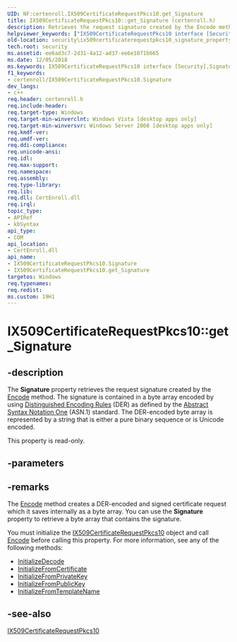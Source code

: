 ```yaml
---
UID: NF:certenroll.IX509CertificateRequestPkcs10.get_Signature
title: IX509CertificateRequestPkcs10::get_Signature (certenroll.h)
description: Retrieves the request signature created by the Encode method.
helpviewer_keywords: ["IX509CertificateRequestPkcs10 interface [Security]","Signature property","IX509CertificateRequestPkcs10.Signature","IX509CertificateRequestPkcs10.get_Signature","IX509CertificateRequestPkcs10::Signature","IX509CertificateRequestPkcs10::get_Signature","Signature property [Security]","Signature property [Security]","IX509CertificateRequestPkcs10 interface","certenroll/IX509CertificateRequestPkcs10::Signature","certenroll/IX509CertificateRequestPkcs10::get_Signature","get_Signature","security.ix509certificaterequestpkcs10_signature_property"]
old-location: security\ix509certificaterequestpkcs10_signature_property.htm
tech.root: security
ms.assetid: ee6ad3c7-2d31-4a12-ad37-ee6e1071b665
ms.date: 12/05/2018
ms.keywords: IX509CertificateRequestPkcs10 interface [Security],Signature property, IX509CertificateRequestPkcs10.Signature, IX509CertificateRequestPkcs10.get_Signature, IX509CertificateRequestPkcs10::Signature, IX509CertificateRequestPkcs10::get_Signature, Signature property [Security], Signature property [Security],IX509CertificateRequestPkcs10 interface, certenroll/IX509CertificateRequestPkcs10::Signature, certenroll/IX509CertificateRequestPkcs10::get_Signature, get_Signature, security.ix509certificaterequestpkcs10_signature_property
f1_keywords:
- certenroll/IX509CertificateRequestPkcs10.Signature
dev_langs:
- c++
req.header: certenroll.h
req.include-header: 
req.target-type: Windows
req.target-min-winverclnt: Windows Vista [desktop apps only]
req.target-min-winversvr: Windows Server 2008 [desktop apps only]
req.kmdf-ver: 
req.umdf-ver: 
req.ddi-compliance: 
req.unicode-ansi: 
req.idl: 
req.max-support: 
req.namespace: 
req.assembly: 
req.type-library: 
req.lib: 
req.dll: CertEnroll.dll
req.irql: 
topic_type:
- APIRef
- kbSyntax
api_type:
- COM
api_location:
- CertEnroll.dll
api_name:
- IX509CertificateRequestPkcs10.Signature
- IX509CertificateRequestPkcs10.get_Signature
targetos: Windows
req.typenames: 
req.redist: 
ms.custom: 19H1
---
```


# IX509CertificateRequestPkcs10::get_Signature


## -description


The <b>Signature</b> property retrieves the request signature created by the <a href="https://docs.microsoft.com/windows/desktop/api/certenroll/nf-certenroll-ix509certificaterequest-encode">Encode</a> method. The signature is contained in a byte array encoded by using <a href="https://docs.microsoft.com/windows/desktop/SecGloss/d-gly">Distinguished Encoding Rules</a> (DER) as defined by the <a href="https://docs.microsoft.com/windows/desktop/SecGloss/a-gly">Abstract Syntax Notation One</a> (ASN.1) standard. The DER-encoded byte array is represented by a string that is either a pure binary sequence or is Unicode encoded.

This property is read-only.


## -parameters


## -remarks



The <a href="https://docs.microsoft.com/windows/desktop/api/certenroll/nf-certenroll-ix509certificaterequest-encode">Encode</a> method creates a DER-encoded and signed certificate request which it saves internally as a byte array. You can use the <b>Signature</b> property to retrieve a byte array that contains the signature.

 You must initialize the <a href="https://docs.microsoft.com/windows/desktop/api/certenroll/nn-certenroll-ix509certificaterequestpkcs10">IX509CertificateRequestPkcs10</a> object and call  <a href="https://docs.microsoft.com/windows/desktop/api/certenroll/nf-certenroll-ix509certificaterequest-encode">Encode</a> before calling this property. For more information, see any of the following methods:<ul>
<li>
<a href="https://docs.microsoft.com/windows/desktop/api/certenroll/nf-certenroll-ix509certificaterequestpkcs10-initializedecode">InitializeDecode</a>
</li>
<li>
<a href="https://docs.microsoft.com/windows/desktop/api/certenroll/nf-certenroll-ix509certificaterequestpkcs10-initializefromcertificate">InitializeFromCertificate</a>
</li>
<li>
<a href="https://docs.microsoft.com/windows/desktop/api/certenroll/nf-certenroll-ix509certificaterequestpkcs10-initializefromprivatekey">InitializeFromPrivateKey</a>
</li>
<li>
<a href="https://docs.microsoft.com/windows/desktop/api/certenroll/nf-certenroll-ix509certificaterequestpkcs10-initializefrompublickey">InitializeFromPublicKey</a>
</li>
<li>
<a href="https://docs.microsoft.com/windows/desktop/api/certenroll/nf-certenroll-ix509certificaterequestpkcs10-initializefromtemplatename">InitializeFromTemplateName</a>
</li>
</ul>





## -see-also




<a href="https://docs.microsoft.com/windows/desktop/api/certenroll/nn-certenroll-ix509certificaterequestpkcs10">IX509CertificateRequestPkcs10</a>
 

 

